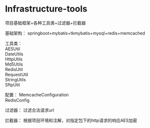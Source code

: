 # Infrastructure-tools
项目基础框架+各种工具类+过滤器+拦截器

基础架构：
springboot+mybatis+tkmybatis+mysql+redis+memcached

工具类：   
AESUtil  
DateUtils  
HttpUtils  
Md5Utils  
RedisUtil  
RequestUtil  
StringUtils  
SftpUtil 

配置：
MemcacheConfiguration  
RedisConfig

过滤器：
过滤合法请求url

拦截器：
根据项目环境和注解，对指定包下的http请求的响应AES加密
